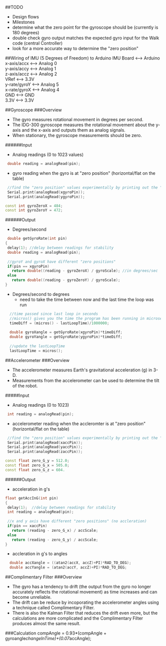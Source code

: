 ##TODO         
 * Design flows       
 * Milestones
 * determine what the zero point for the gyroscope should be (currently is 180 degrees)
 * double check gyro output matches the expected gyro input for the Walk code (central Controller)
 * look for a more accurate way to determine the "zero position"

##Wiring of IMU (5 Degrees of Freedom) to Arduino
IMU Board <--> Arduino  
x-axis/accx <--> Analog 0  
y-axis/accy <--> Analog 1  
z-axis/accz <--> Analog 2  
VRef <--> 3.3V  
y-rate/gyroY <--> Analog 5  
x-rate/gyroX <--> Analog 4  
GND <--> GND  
3.3V <--> 3.3V 

##Gyroscope
###Overview
* The gyro measures rotational movement in degrees per second.
* The IDG-300 gyroscope measures the rotational movement about the y-axis 
and the x-axis and outputs them as analog signals.
* When stationary, the gyroscope measurements should be zero.

######Input
* Analog readings (0 to 1023 values)

```c++
 double reading = analogRead(pin);
```
* gyro reading when the gyro is at "zero position" (horizontal/flat on the table)

```c++
 //find the "zero position" values experimentally by printing out the "zero position" values
 Serial.print(analogRead(xgyroPin));
 Serial.print(analogRead(ygyroPin));
```
```c++
const int gyroZeroX = 484;
const int gyroZeroY = 472;  
```

######Output
* Degrees/second

``` c++
 double getGyroRate(int pin)
{
 delay(1); //delay between readings for stability
 double reading = analogRead(pin); 
 
 //gyroY and gyroX have different "zero positions"
 if(pin == xgyroPin)
   return double((reading - gyroZeroX) / gyroScale); //in degrees/sec
 else
   return double((reading - gyroZeroY) / gyroScale); 
}
```

* Degrees/second to degrees
  * need to take the time between now and the last time the loop was run

```c++
  //time passed since last loop in seconds  
  //micros() gives you the time the program has been running in microseconds
  timeDiff = (micros() - lastLoopTime)/1000000;   
    
  double gyroXangle = getGyroRate(xgyroPin)*timeDiff;
  double gyroYangle = getGyroRate(ygyroPin)*timeDiff;
  
  //update the lastLoopTime
  lastLoopTime = micros();
```

##Accelerometer
###Overview
* The accelerometer measures Earth's gravitational acceleration (g) in 3-D. 
* Measurements from the accelerometer can be used to determine the tilt of the robot.

#####Input
* Analog readings (0 to 1023)

```c++
 int reading = analogRead(pin);
```
* accelerometer reading when the accleromter is at "zero position" (horizontal/flat on the table)

```c++
 //find the "zero position" values experimentally by printing out the "zero position" values
 Serial.print(analogRead(xaccPin));
 Serial.print(analogRead(yaccPin));
 Serial.print(analogRead(zaccPin));
```
```c++
const float zero_G_y = 512.0; 
const float zero_G_x = 505.0;
const float zero_G_z = 604.
```

######Output
* acceleration in g's

```c++
float getAccInG(int pin)
{
 delay(1);  //delay between readings for stability
 int reading = analogRead(pin);
 
 //x and y axis have different "zero positions" (no accleration)
 if(pin == xaccPin)
   return (reading - zero_G_x) / accScale;
 else
   return (reading - zero_G_y) / accScale;
}
```

* accleration in g's to angles

```c++
  double accXangle = ((atan2(accX, accZ)+PI)*RAD_TO_DEG);
  double accYangle = (atan2(accY, accZ)+PI)*RAD_TO_DEG;
```

##Complimentary Filter
###Overview
* The gyro has a tendency to drift (the output from the gyro no longer accurately reflects the
rotational movement) as time increases and can become unreliable.
* The drift can be reduce by incoporating the accelerometer angles using a technique called Complimentary Filter.
* There is also the Kalman Filter that reduces the drift even more, but
the calculations are more complicated and the Complimentary Filter produces almost the same result.

###Calculation
compAngle = 0.93*(compAngle + gyroangle*changeInTime)+(0.07*accAngle);
